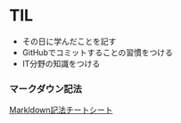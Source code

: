 # TIL
- その日に学んだことを記す
- GitHubでコミットすることの習慣をつける
- IT分野の知識をつける  
  
  
### マークダウン記法
[Markldown記法チートシート](https://gist.github.com/mignonstyle/083c9e1651d7734f84c99b8cf49d57fa)  
